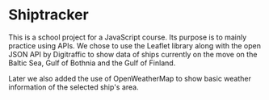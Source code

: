 # Shiptracker

This is a school project for a JavaScript course. Its purpose is to mainly practice using APIs. We chose to use the Leaflet library along with the open JSON API by Digitraffic to show data of ships currently on the move on the Baltic Sea, Gulf of Bothnia and the Gulf of Finland.

Later we also added the use of OpenWeatherMap to show basic weather information of the selected ship's area.
